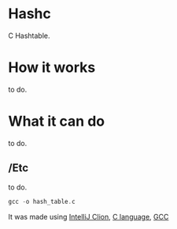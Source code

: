# Hashc
C Hashtable.

#   How it works
to do.


#   What it can do
to do.

## /Etc
to do.

```c
gcc -o hash_table.c
```

It was made using [IntelliJ Clion](https://www.jetbrains.com/clion/), [C language](https://www.iso.org/standard/74528.html), [GCC](https://gcc.gnu.org/)
